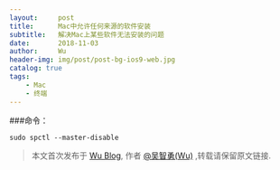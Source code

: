 ```yaml
---
layout:     post
title:      Mac中允许任何来源的软件安装
subtitle:   解决Mac上某些软件无法安装的问题
date:       2018-11-03
author:     Wu
header-img: img/post/post-bg-ios9-web.jpg
catalog: true
tags:
    - Mac
    - 终端
---
```


###命令：
    
    sudo spctl --master-disable

> 本文首次发布于 [Wu Blog](https://blog.wu06.com/), 作者 [@吴智勇(Wu)](https://github.com/yuexueyu) ,转载请保留原文链接.